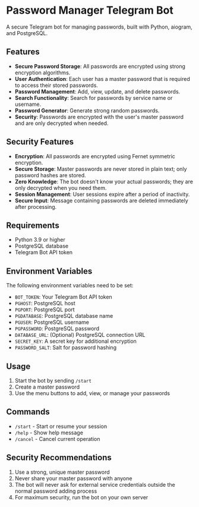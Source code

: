 # Password Manager Telegram Bot

A secure Telegram bot for managing passwords, built with Python, aiogram, and PostgreSQL.

## Features

- **Secure Password Storage**: All passwords are encrypted using strong encryption algorithms.
- **User Authentication**: Each user has a master password that is required to access their stored passwords.
- **Password Management**: Add, view, update, and delete passwords.
- **Search Functionality**: Search for passwords by service name or username.
- **Password Generator**: Generate strong random passwords.
- **Security**: Passwords are encrypted with the user's master password and are only decrypted when needed.

## Security Features

- **Encryption**: All passwords are encrypted using Fernet symmetric encryption.
- **Secure Storage**: Master passwords are never stored in plain text; only password hashes are stored.
- **Zero Knowledge**: The bot doesn't know your actual passwords; they are only decrypted when you need them.
- **Session Management**: User sessions expire after a period of inactivity.
- **Secure Input**: Message containing passwords are deleted immediately after processing.

## Requirements

- Python 3.9 or higher
- PostgreSQL database
- Telegram Bot API token

## Environment Variables

The following environment variables need to be set:

- `BOT_TOKEN`: Your Telegram Bot API token
- `PGHOST`: PostgreSQL host
- `PGPORT`: PostgreSQL port
- `PGDATABASE`: PostgreSQL database name
- `PGUSER`: PostgreSQL username
- `PGPASSWORD`: PostgreSQL password
- `DATABASE_URL`: (Optional) PostgreSQL connection URL
- `SECRET_KEY`: A secret key for additional encryption
- `PASSWORD_SALT`: Salt for password hashing

## Usage

1. Start the bot by sending `/start`
2. Create a master password
3. Use the menu buttons to add, view, or manage your passwords

## Commands

- `/start` - Start or resume your session
- `/help` - Show help message
- `/cancel` - Cancel current operation

## Security Recommendations

1. Use a strong, unique master password
2. Never share your master password with anyone
3. The bot will never ask for external service credentials outside the normal password adding process
4. For maximum security, run the bot on your own server

